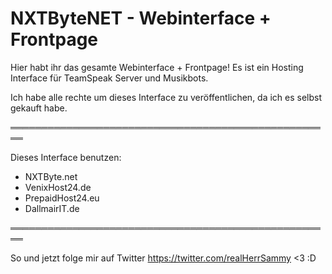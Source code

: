 # NXTByteNET - Webinterface + Frontpage

Hier habt ihr das gesamte Webinterface + Frontpage!
Es ist ein Hosting Interface für TeamSpeak Server und Musikbots.

Ich habe alle rechte um dieses Interface zu veröffentlichen, da ich es selbst gekauft habe.

════════════════════════════════════════════════════

Dieses Interface benutzen:
- NXTByte.net
- VenixHost24.de
- PrepaidHost24.eu
- DallmairIT.de

════════════════════════════════════════════════════

So und jetzt folge mir auf Twitter https://twitter.com/realHerrSammy <3 :D
